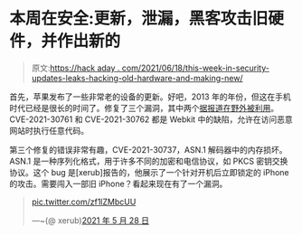 # 本周在安全:更新，泄漏，黑客攻击旧硬件，并作出新的

> 原文:[https://hack aday . com/2021/06/18/this-week-in-security-updates-leaks-hacking-old-hardware-and-making-new/](https://hackaday.com/2021/06/18/this-week-in-security-updates-leaks-hacking-old-hardware-and-making-new/)

首先，苹果发布了一些非常老的设备的更新。好吧，2013 年的年份，但这在手机时代已经是很长的时间了。修复了三个漏洞，其中两个[据报道在野外被利用](https://thehackernews.com/2021/06/apple-issues-urgent-patches-for-2-zero.html)。CVE-2021-30761 和 CVE-2021-30762 都是 Webkit 中的缺陷，允许在访问恶意网站时执行任意代码。

第三个修复的错误非常有趣，CVE-2021-30737，ASN.1 解码器中的内存损坏。ASN.1 是一种序列化格式，用于许多不同的加密和电信协议，如 PKCS 密钥交换协议。这个 bug 是[xerub]报告的，他展示了一个针对开机后立即锁定的 iPhone 的攻击。需要闯入一部旧 iPhone？看起来现在有了一个漏洞。

> [pic.twitter.com/zf1lZMbcUU](https://t.co/zf1lZMbcUU)
> 
> —~(@ xerub)[2021 年 5 月 28 日](https://twitter.com/xerub/status/1398364882014294017?ref_src=twsrc%5Etfw)